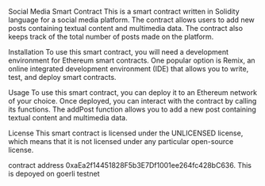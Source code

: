 Social Media Smart Contract
This is a smart contract written in Solidity language for a social media platform. The contract allows users to add new posts containing textual content and multimedia data. The contract also keeps track of the total number of posts made on the platform.

Installation
To use this smart contract, you will need a development environment for Ethereum smart contracts. One popular option is Remix, an online integrated development environment (IDE) that allows you to write, test, and deploy smart contracts.

Usage
To use this smart contract, you can deploy it to an Ethereum network of your choice. Once deployed, you can interact with the contract by calling its functions. The addPost function allows you to add a new post containing textual content and multimedia data.

License
This smart contract is licensed under the UNLICENSED license, which means that it is not licensed under any particular open-source license.

contract address 0xaEa2f14451828F5b3E7Df1001ee264fc428bC636. This is depoyed on goerli testnet